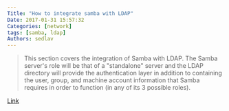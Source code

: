 ```yaml
---
Title: "How to integrate samba with LDAP"
Date: 2017-01-31 15:57:32
Categories: [network]
tags: [samba, ldap]
Authors: sedlav
---
```


> This section covers the integration of Samba with LDAP. The Samba server's role will be that of a "standalone" server and the LDAP directory will provide the authentication layer in addition to containing the user, group, and machine account information that Samba requires in order to function (in any of its 3 possible roles).

[Link](https://help.ubuntu.com/lts/serverguide/samba-ldap.html)

